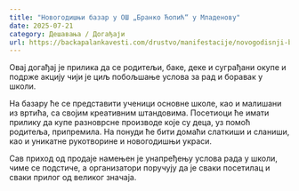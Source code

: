 ```yaml
---
title: "Новогодишњи базар у ОШ „Бранко Ћопић“ у Младенову"
date: 2025-07-21
category: Дешавања / Догађаји
url: https://backapalankavesti.com/drustvo/manifestacije/novogodisnji-bazar-u-os-branko-copic-u-mladenovu/
---
```


Овај догађај је прилика да се родитељи, баке, деке и суграђани окупе и подрже акцију чији је циљ побољшање услова за рад и боравак у школи.

На базару ће се представити ученици основне школе, као и малишани из вртића, са својим креативним штандовима. Посетиоци ће имати прилику да купе разноврсне производе које су деца, уз помоћ родитеља, припремила. На понуди ће бити домаћи слаткиши и сланиши, као и уникатне рукотворине и новогодишњи украси.

Сав приход од продаје намењен је унапређењу услова рада у школи, чиме се подстиче, а организатори поручују да је сваки посетилац и сваки прилог од великог значаја.
